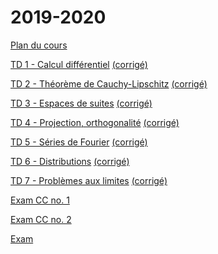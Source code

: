 # 2019-2020

[Plan du cours](https://nbviewer.jupyter.org/github/jbcaillau/mi2/blob/master/cm/cm.ipynb?flush_cache=true)

[TD 1 - Calcul différentiel](td1/td1.pdf) [(corrigé)](td1/td1-corr.pdf)

[TD 2 - Théorème de
Cauchy-Lipschitz](https://nbviewer.jupyter.org/github/jbcaillau/mi2/blob/master/td2/td2.ipynb?flush_cache=true) [(corrigé)](td2/td2-corr.pdf)

[TD 3 - Espaces de suites](td3/td3.pdf) [(corrigé)](td3/td3-corr.pdf)

[TD 4 - Projection, orthogonalité](td4/td4.pdf) [(corrigé)](td4/td4-corr.pdf)

[TD 5 - Séries de Fourier](td5/td5.pdf) [(corrigé)](td5/td5-corr.pdf)

[TD 6 - Distributions](td6/td6.pdf) [(corrigé)](td6/td6-corr.pdf)

[TD 7 - Problèmes aux limites](td7/td7.pdf) [(corrigé)](td7/td7-corr.pdf)

[Exam CC no. 1](exam-cc1-old/exam-cc1.pdf)

[Exam CC no. 2](exam-cc2-old/exam-cc2.pdf)

[Exam](exam/exam.pdf)
